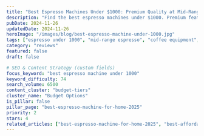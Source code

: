 ```yaml
---
title: "Best Espresso Machines Under $1000: Premium Quality at Mid-Range Prices"
description: "Find the best espresso machines under $1000. Premium features and cafe-quality coffee without the luxury price tag."
pubDate: 2024-11-26
updatedDate: 2024-11-26
heroImage: "/images/blog/best-espresso-machine-under-1000.jpg"
tags: ["espresso under 1000", "mid-range espresso", "coffee equipment", "value machines"]
category: "reviews"
featured: false
draft: false

# SEO & Content Strategy (custom fields)
focus_keyword: "best espresso machine under 1000"
keyword_difficulty: 74
search_volume: 6500
content_cluster: "budget-tiers"
cluster_name: "Budget Options"
is_pillar: false
pillar_page: "best-espresso-machine-for-home-2025"
priority: 2
stars: 4
related_articles: ["best-espresso-machine-for-home-2025", "best-affordable-espresso-machine", "best-espresso-machine-under-500"]
---
```


